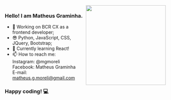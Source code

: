 <img align="right" width="250" height="auto" src="https://user-images.githubusercontent.com/37777517/103916870-b76f6680-50eb-11eb-8d87-e9c18a40c9b8.png"> 

### Hello! I am Matheus Graminha.
- 🔭 Working on BCR CX as a frontend developer; 
- 😎 Python, JavaScript, CSS, JQuery, Bootstrap;
- 🌱 Currently learning React!
- 📫 How to reach me: <br>
     Instagram: @mgmoreli <br>
     Facebook: Matheus Graminha <br>
     E-mail: matheus.g.moreli@gmail.com
     
### Happy coding! 💻


